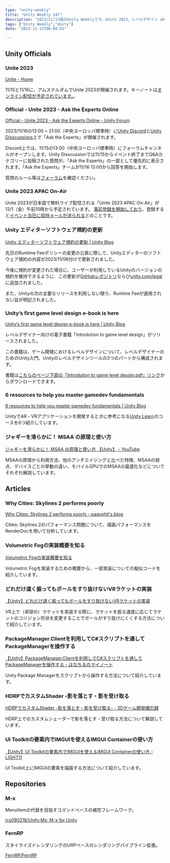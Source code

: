```yaml
---
type: "unity-weekly"
title: "Unity Weekly 147"
description: "2023/11/13週のUnity Weeklyです。Unite 2023、レベルデザイン ebook、Unityエディターソフトウェア規約更新、MSAAなどについて取り上げています。"
tags: ["Unity Weekly","Unity"]
date: "2023-11-13T00:00:01"

---
```


## Unity Officials

### Unite 2023

[Unite - Home](https://reg.unite2023ams.com/flow/unity/unite23ams/landing/page/Home)

11/15と11/16に、アムステルダムでUnite 2023が開催されます。キーノートは[オンライン配信が予定されています。](https://www.youtube.com/watch?v=8ZIdejTiXAE)。

### Official - Unite 2023 - Ask the Experts Online

[Official - Unite 2023 - Ask the Experts Online - Unity Forum](https://forum.unity.com/threads/unite-2023-ask-the-experts-online.1513925/)

2023/11/16の13:00 ~ 21:00（中央ヨーロッパ標準時）に[Unity Discord](https://discord.com/invite/unity)と[Unity Disscussions](https://discussions.unity.com/)上で「Ask the Experts」が開催されます。

Discord上では、11/15の13:00（中央ヨーロッパ標準時）にフォーラムチャンネルがオープンします。Unity Disscussionでは11/15からイベント終了までQ&Aカテゴリーに投稿された質問が、「Ask the Experts」の一部として優先的に表示されます。「Ask the Experts」チームが11/16 13:00から回答を開始します。

質問のルール等は[フォーラム](https://forum.unity.com/threads/unite-2023-ask-the-experts-online.1513925/)を確認ください。

### Unite 2023 APAC On-Air

Unite 2023が日本語で無料ライブ配信される「Unite 2023 APAC On-Air」が12/1（金）午前10時から予定されています。
[事前登録を開始しており](https://create.unity.com/unite-2023-apac-on-air-ja)、登録すると[イベント当日に招待メールが送られる](https://twitter.com/unity_japan/status/1721818052998918148)とのことです。

### Unity エディターソフトウェア規約の更新

[Unity エディターソフトウェア規約の更新 | Unity Blog](https://blog.unity.com/ja/news/unity-editor-software-terms-update)

先日のRuntime Feeポリシーの変更の公表に際して、Unityエディターのソフトウェア規約の内容が2023/11/06付けで更新されました。

今後に規約が変更された場合に、ユーザーが利用しているUnityのバージョンの規約を維持できるように、この更新が[GitHubレポジトリ](https://github.com/Unity-Technologies/TermsOfService)ならび[unity.com/legal](https://unity.com/ja/legal/editor-terms-of-service/software)に追加されました。

また、Unityの次の主要なリリースを利用しない限り、Runtime Feeが適用されない旨が明記されました。

### Unity’s first game level design e-book is here

[Unity’s first game level design e-book is here | Unity Blog](https://blog.unity.com/games/e-book-for-level-designers)

レベルデザイナー向けの電子書籍「Introdution to game level design」がリリースされました。

この書籍は、ゲーム開発におけるレベルデザインについて、レベルデザイナーのためのUnity入門、Unityのレベルデザインツールの3つのパートから構成されます。

書籍は[こちらのページ下部の「Introdution to game level desgin.pdf」リンク](https://discussions.unity.com/t/our-first-ever-e-book-for-level-designers-is-here/310631)からダウンロードできます。

### 6 resources to help you master gamedev fundamentals

[6 resources to help you master gamedev fundamentals | Unity Blog](https://blog.unity.com/games/6-fundamental-resources-to-help-you-master-unity-basics)

UnityでAR・VRアプリケーションを開発するときに参考になる[Unity Learn](https://learn.unity.com/)のコースを6つ紹介しています。

### ジャギーを滑らかに！ MSAA の原理と使い方

[ジャギーを滑らかに！ MSAA の原理と使い方 【Unity】 - YouTube](https://www.youtube.com/watch?v=htzYbOZ-an0&t=88s)

MSAAの原理から利用方法、他のアンチエイジングと比べた特徴、MSAAの弱点、デバイスごとの挙動の違い、モバイルGPUでのMSAAの最適化などについてそれぞれ解説しています。

## Articles

### Why Cities: Skylines 2 performs poorly

[Why Cities: Skylines 2 performs poorly - paavohtl's blog](https://blog.paavo.me/cities-skylines-2-performance/)

Cities: Skylines 2のパフォーマンス問題について、描画パフォーマンスをRenderDocを用いて分析しています。

### Volumetric Fogの実装概要を知る

[Volumetric Fogの実装概要を知る](https://zenn.dev/inpro/articles/73bc866b0d5d15)

Volumetric Fogを実装するための概要から、一部実装についての擬似コードを紹介しています。

### どれだけ速く振ってもボールをすり抜けないVRラケットの実装

[【Unity】どれだけ速く振ってもボールをすり抜けないVRラケットの実装](https://zenn.dev/wappaboy/articles/unity-dont-slip-through-racket)

VR上で（卓球の）ラケットを実装する際に、ラケットを振る速度に応じてラケットのコリジョン形状を変更することでボールがすり抜けにくくする方法について紹介しています。

### PackageManager.Clientを利用してC#スクリプトを通してPackageManagerを操作する

[【Unity】PackageManager.Clientを利用してC#スクリプトを通してPackageManagerを操作する - はなちるのマイノート](https://www.hanachiru-blog.com/entry/2023/11/10/120000)

Unity Package Managerをスクリプトから操作する方法について紹介しています。

### HDRPでカスタムShader -影を落とす・影を受け取る

[HDRPでカスタムShader -影を落とす・影を受け取る- - 3Dゲーム開発備忘録](https://daiki-eguchi.hatenablog.com/entry/2023/11/07/130545)

HDRP上でのカスタムシェーダーで影を落とす・受け取る方法について解説しています。

### UI Toolkitの要素内でIMGUIを使えるIMGUI Containerの使い方

[【Unity】UI Toolkitの要素内でIMGUIを使えるIMGUI Containerの使い方 - LIGHT11](https://light11.hatenadiary.com/entry/2023/11/08/190151)

UI Toolkit上にIMGUIの要素を描画する方法について紹介しています。

## Repositories

### M-x

MenuItemの代替を目指すコマンドベースの補完フレームワーク。

[jcs090218/Unity.Mx: M-x for Unity](https://github.com/jcs090218/Unity.Mx)

### FernRP

スタイライズドレンダリングのURPベースのレンダリングパイプライン拡張。

[FernRP/FernRP](https://github.com/FernRP/FernRP)
